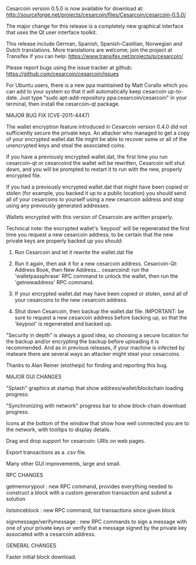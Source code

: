 Cesarcoin version 0.5.0 is now available for download at:
http://sourceforge.net/projects/cesarcoin/files/Cesarcoin/cesarcoin-0.5.0/

The major change for this release is a completely new graphical interface that uses the Qt user interface toolkit.

This release include German, Spanish, Spanish-Castilian, Norwegian and Dutch translations. More translations are welcome; join the project at Transifex if you can help:
https://www.transifex.net/projects/p/cesarcoin/

Please report bugs using the issue tracker at github:
https://github.com/cesarcoin/cesarcoin/issues

For Ubuntu users, there is a new ppa maintained by Matt Corallo which you can add to your system so that it will automatically keep cesarcoin up-to-date.  Just type "sudo apt-add-repository ppa:cesarcoin/cesarcoin" in your terminal, then install the cesarcoin-qt package.

MAJOR BUG FIX  (CVE-2011-4447)

The wallet encryption feature introduced in Cesarcoin version 0.4.0 did not sufficiently secure the private keys. An attacker who
managed to get a copy of your encrypted wallet.dat file might be able to recover some or all of the unencrypted keys and steal the
associated coins.

If you have a previously encrypted wallet.dat, the first time you run cesarcoin-qt or cesarcoind the wallet will be rewritten, Cesarcoin will
shut down, and you will be prompted to restart it to run with the new, properly encrypted file.

If you had a previously encrypted wallet.dat that might have been copied or stolen (for example, you backed it up to a public
location) you should send all of your cesarcoins to yourself using a new cesarcoin address and stop using any previously generated addresses.

Wallets encrypted with this version of Cesarcoin are written properly.

Technical note: the encrypted wallet's 'keypool' will be regenerated the first time you request a new cesarcoin address; to be certain that the
new private keys are properly backed up you should:

1. Run Cesarcoin and let it rewrite the wallet.dat file

2. Run it again, then ask it for a new cesarcoin address.
Cesarcoin-Qt: Address Book, then New Address...
cesarcoind: run the 'walletpassphrase' RPC command to unlock the wallet,  then run the 'getnewaddress' RPC command.

3. If your encrypted wallet.dat may have been copied or stolen, send  all of your cesarcoins to the new cesarcoin address.

4. Shut down Cesarcoin, then backup the wallet.dat file.
IMPORTANT: be sure to request a new cesarcoin address before backing up, so that the 'keypool' is regenerated and backed up.

"Security in depth" is always a good idea, so choosing a secure location for the backup and/or encrypting the backup before uploading it is recommended. And as in previous releases, if your machine is infected by malware there are several ways an attacker might steal your cesarcoins.

Thanks to Alan Reiner (etotheipi) for finding and reporting this bug.

MAJOR GUI CHANGES

"Splash" graphics at startup that show address/wallet/blockchain loading progress.

"Synchronizing with network" progress bar to show block-chain download progress.

Icons at the bottom of the window that show how well connected you are to the network, with tooltips to display details.

Drag and drop support for cesarcoin: URIs on web pages.

Export transactions as a .csv file.

Many other GUI improvements, large and small.

RPC CHANGES

getmemorypool : new RPC command, provides everything needed to construct a block with a custom generation transaction and submit a solution

listsinceblock : new RPC command, list transactions since given block

signmessage/verifymessage : new RPC commands to sign a message with one of your private keys or verify that a message signed by the private key associated with a cesarcoin address.

GENERAL CHANGES

Faster initial block download.
